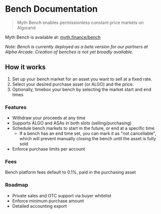 # Bench Documentation

> Myth Bench enables permissionless constant price markets on Algorand

Myth Bench is available at: [myth.finance/bench](https://myth.finance/bench)

<div class="warning">

_Note: Bench is currently deployed as a beta version for our partners at Alpha Arcade. Creation of benches is not yet broadly available._

</div>

## How it works

1) Set up your bench market for an asset you want to sell at a fixed rate.
1) Select your desired purchase asset (or ALGO) and the price.
1) Optionally, timebox your bench by selecting the market start and end times


### Features

- Withdraw your proceeds at any time
- Supports ALGO and ASAs in both slots (selling/purchasing)
- Schedule bench markets to start in the future, or end at a specific time
  - If a bench has an end time set, you can mark it as "not cancellable", which will prevent manually closing the bench until the asset is fully sold
- Enforce purchase limits per account

### Fees

Bench platform fees default to 0.1%, paid in the purchasing asset

### Roadmap
- Private sales and OTC support via buyer whitelist
- Enforce minimum purchase amount
- Detailed accounting export
